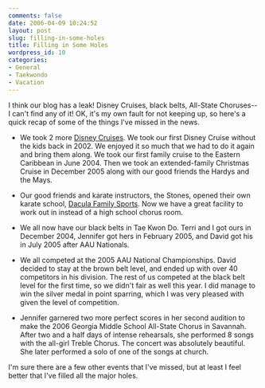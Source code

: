 ```yaml
---
comments: false
date: 2006-04-09 10:24:52
layout: post
slug: filling-in-some-holes
title: Filling in Some Holes
wordpress_id: 10
categories:
- General
- Taekwondo
- Vacation
---
```


I think our blog has a leak! Disney Cruises, black belts, All-State Choruses--I can't find any of it!  OK, it's my own fault for not keeping up, so here's a quick recap of some of the things I've missed in the news.





  * We took 2 more [Disney Cruises](http://www.disneycruiseline.com/).  We took our first Disney Cruise without the kids back in 2002.  We enjoyed it so much that we had to do it again and bring them along.  We took our first family cruise to the Eastern Caribbean in June 2004.  Then we took an extended-family Christmas Cruise in December 2005 along with our good friends the Hardys and the Mays.


  * Our good friends and karate instructors, the Stones, opened their own karate school, [Dacula Family Sports](http://daculafamilysports.com/frame_home.htm).  Now we have a great facility to work out in instead of a high school chorus room.


  * We all now have our black belts in Tae Kwon Do.  Terri and I got ours in December 2004, Jennifer got hers in February 2005, and David got his in July 2005 after AAU Nationals.


  * We all competed at the 2005 AAU National Championships.  David decided to stay at the brown belt level, and ended up with over 40 competitors in his division.  The rest of us competed at the black belt level for the first time, so we didn't fair as well this year.  I did manage to win the silver medal in point sparring, which I was very pleased with given the level of competition.


  * Jennifer garnered two more perfect scores in her second audition to make the 2006 Georgia Middle School All-State Chorus in Savannah.  After two and a half days of intense rehearsals, she performed 8 songs with the all-girl Treble Chorus.  The concert was absolutely beautiful.  She later performed a solo of one of the songs at church.



I'm sure there are a few other events that I've missed, but at least I feel better that I've filled all the major holes.
